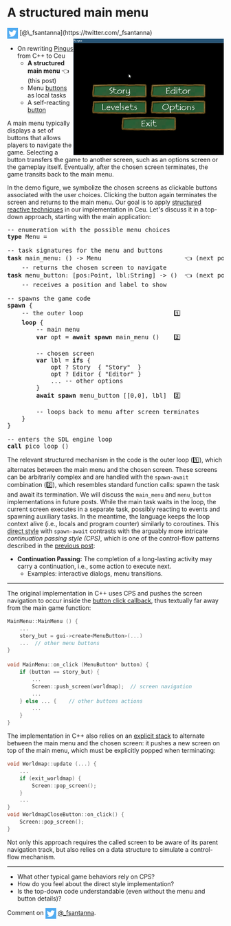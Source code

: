 # A structured main menu

<img src="../twitter.png" style="vertical-align:middle">
[@\_fsantanna](https://twitter.com/_fsantanna)

<img src="menu.gif" align="right" width="350">

- On rewriting [Pingus](pingus.md) from C++ to Ceu
    - **A structured main menu**          👈 (this post)
    - Menu [buttons](buttons.md) as local tasks
    - A self-reacting [button](button.md)

<!--
    - Menu [buttons](buttons.md) as local tasks
-->

A main menu typically displays a set of buttons that allows players to navigate
the game.
Selecting a button transfers the game to another screen, such as an options
screen or the gameplay itself.
Eventually, after the chosen screen terminates, the game transits back to the
main menu.

In the demo figure, we symbolize the chosen screens as clickable buttons
associated with the user choices.
Clicking the button again terminates the screen and returns to the main menu.
Our goal is to apply [structured reactive techniques](pingus.md) in our
implementation in Ceu.
Let's discuss it in a top-down approach, starting with the main application:

<pre>
-- enumeration with the possible menu choices
<b>type</b> Menu = <Story=(), Editor=(), ...>

-- task signatures for the menu and buttons
<b>task</b> main_menu: () -> Menu                       👈 (next posts)
    -- returns the chosen screen to navigate
<b>task</b> menu_button: [pos:Point, lbl:String] -> ()  👈 (next posts)
    -- receives a position and label to show

-- spawns the game code
<b>spawn</b> {
    -- the outer loop                         1️⃣
    <b>loop</b> {
        -- main menu
        <b>var</b> opt = <b>await</b> <b>spawn</b> main_menu ()    2️⃣

        -- chosen screen
        <b>var</b> lbl = <b>ifs</b> {
            opt ? Story  { "Story"  }
            opt ? Editor { "Editor" }
            ... -- other options
        }
        <b>await</b> <b>spawn</b> menu_button [[0,0], lbl]  2️⃣

        -- loops back to menu after screen terminates
    }
}

-- enters the SDL engine loop
<b>call</b> pico_loop ()
</pre>

The relevant structured mechanism in the code is the outer loop (1️⃣), which
alternates between the main menu and the chosen screen.
These screens can be arbitrarily complex and are handled with the `spawn-await`
combination (2️⃣), which resembles standard function calls: spawn the task and
await its termination.
We will discuss the `main_menu` and `menu_button` implementations in future
posts.
While the main task waits in the loop, the current screen executes in a
separate task, possibly reacting to events and spawning auxiliary tasks.
In the meantime, the language keeps the loop context alive (i.e., locals and
program counter) similarly to coroutines.
This [direct style][1] with `spawn-await` contrasts with the arguably more
intricate *continuation passing style (CPS)*, which is one of the control-flow
patterns described in the [previous post](pingus.md):

- **Continuation Passing:** The completion of a long-lasting activity may
   carry a continuation, i.e., some action to execute next.
    - Examples: interactive dialogs, menu transitions.

---

The original implementation in C++ uses CPS and pushes the screen navigation to
occur inside the [button click callback][2], thus textually far away from the
main game function:

```cpp
MainMenu::MainMenu () {
    ...
    story_but = gui->create<MenuButton>(...)
    ...  // other menu buttons
}

void MainMenu::on_click (MenuButton* button) {
    if (button == story_but) {
        ...
        Screen::push_screen(worldmap);  // screen navigation
        ...
    } else ... {    // other buttons actions
        ...
    }
}
```

The implementation in C++ also relies on an [explicit stack][3] to alternate
between the main menu and the chosen screen: it pushes a new screen on top of
the main menu, which must be explicitly popped when terminating:

```cpp
void Worldmap::update (...) {
    ...
    if (exit_worldmap) {
        Screen::pop_screen();
    }
    ...
}
void WorldmapCloseButton::on_click() {
    Screen::pop_screen();
}
```

Not only this approach requires the called screen to be aware of its parent
navigation track, but also relies on a data structure to simulate a
control-flow mechanism.

---

[1]: https://handwiki.org/wiki/Direct_style
[2]: https://github.com/Pingus/pingus/blob/master/src/pingus/screens/pingus_menu.cpp#L178
[3]: https://github.com/Pingus/pingus/blob/master/src/pingus/worldmap/worldmap_screen.cpp#L179

- What other typical game behaviors rely on CPS?
- How do you feel about the direct style implementation?
- Is the top-down code understandable (even without the menu and button details)?

Comment on <img src="../twitter.png" style="vertical-align:middle">
[@\_fsantanna](https://twitter.com/_fsantanna/status/1508771445899501583).
